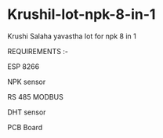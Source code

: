 # Krushil-lot-npk-8-in-1
Krushi Salaha yavastha Iot for npk 8 in 1

REQUIREMENTS :-

ESP 8266 	

NPK sensor

RS 485 MODBUS

DHT sensor 

PCB Board 	

